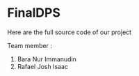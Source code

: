 # FinalDPS


Here are the full source code of our project 

Team member : 
1. Bara Nur Immanudin
2. Rafael Josh Isaac
